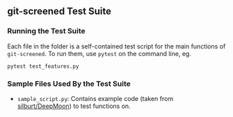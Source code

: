 ## git-screened Test Suite

### Running the Test Suite

Each file in the folder is a self-contained test script for the main functions
of `git-screened`.  To run them, use `pytest` on the command line, eg.

```
pytest test_features.py
```

### Sample Files Used By the Test Suite

- `sample_script.py`: Contains example code (taken from 
[silburt/DeepMoon](github.com/silburt/DeepMoon)) to test functions on.  
